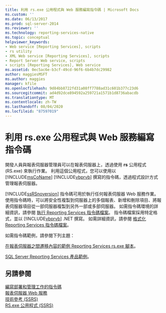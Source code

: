 ```yaml
---
title: 利用 rs.exe 公用程式與 Web 服務編寫指令碼 | Microsoft Docs
ms.custom: ''
ms.date: 06/13/2017
ms.prod: sql-server-2014
ms.reviewer: ''
ms.technology: reporting-services-native
ms.topic: conceptual
helpviewer_keywords:
- Web service [Reporting Services], scripts
- rs utility
- XML Web service [Reporting Services], scripts
- Report Server Web service, scripts
- scripts [Reporting Services], Web service
ms.assetid: 0ec5ac6e-b3cf-49cd-96f6-6b4b7dc29982
author: maggiesMSFT
ms.author: maggies
manager: kfile
ms.openlocfilehash: 9d84bb8722fd31a08ff7788ad31c601b377c23d6
ms.sourcegitcommit: ad4d92dce894592a259721a1571b1d8736abacdb
ms.translationtype: MT
ms.contentlocale: zh-TW
ms.lasthandoff: 08/04/2020
ms.locfileid: "87597019"
---
```

# <a name="script-with-the-rsexe-utility-and-the-web-service"></a>利用 rs.exe 公用程式與 Web 服務編寫指令碼
  開發人員與報表伺服器管理員可以在報表伺服器上，透過使用 **rs** 公用程式 (RS.exe) 來執行作業。 利用這個公用程式，您可以使用以 [!INCLUDE[msCoName](../../includes/msconame-md.md)] [!INCLUDE[vbprvb](../../includes/vbprvb-md.md)] 撰寫的指令碼，透過程式設計方式管理報表伺服器。  
  
 [!INCLUDE[ssRSnoversion](../../includes/ssrsnoversion-md.md)] 指令碼可用於執行任何報表伺服器 Web 服務作業。 使用指令碼時，可以將安全性複製到伺服器上的多個報表、新增和刪除項目、將報表伺服器項目從一部伺服器複製到另外一部或多部伺服器。 如需指令碼環境的詳細資訊，請參閱 [執行 Reporting Services 指令碼檔案](run-a-reporting-services-script-file.md)。 指令碼檔案採用特定格式，並以 [!INCLUDE[vbprvb](../../includes/vbprvb-md.md)] .NET 撰寫。 如需詳細資訊，請參閱 [格式化 Reporting Services 指令碼檔案](format-a-reporting-services-script-file.md)。  
  
 如需指令碼範例，請參閱下列主題：  
  
 [在報表伺服器之間遷移內容的範例 Reporting Services rs.exe 腳本](sample-reporting-services-rs-exe-script-to-copy-content-between-report-servers.md)。  
  
 [SQL Server Reporting Services 產品範例](https://go.microsoft.com/fwlink/?LinkId=177889)。  
  
## <a name="see-also"></a>另請參閱  
 [編寫部署和管理工作的指令碼](script-deployment-and-administrative-tasks.md)   
 [報表伺服器 Web 服務](../report-server-web-service/report-server-web-service.md)   
 [技術參考 &#40;SSRS&#41;](../technical-reference-ssrs.md)   
 [RS.exe 公用程式 &#40;SSRS&#41;](rs-exe-utility-ssrs.md)  
  
  
